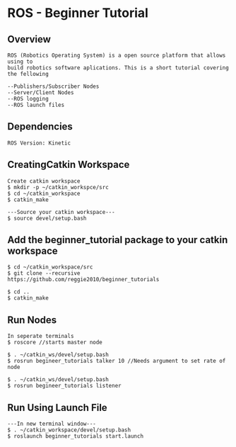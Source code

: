 # ROS - Beginner Tutorial

## Overview
```
ROS (Robotics Operating System) is a open source platform that allows using to
build robotics software aplications. This is a short tutorial covering the fellowing

--Publishers/Subscriber Nodes
--Server/Client Nodes
--ROS logging
--ROS launch files
```

## Dependencies
```
ROS Version: Kinetic
```

## CreatingCatkin Workspace
```
Create catkin workspace
$ mkdir -p ~/catkin_workspce/src
$ cd ~/catkin_workspace
$ catkin_make

---Source your catkin workspace---
$ source devel/setup.bash
```


## Add the beginner_tutorial package to your catkin workspace
```
$ cd ~/catkin_workspace/src
$ git clone --recursive https://github.com/reggie2010/beginner_tutorials

$ cd ..
$ catkin_make
```

## Run Nodes
```
In seperate terminals
$ roscore //starts master node

$ . ~/catkin_ws/devel/setup.bash
$ rosrun begineer_tutorials talker 10 //Needs argument to set rate of node

$ . ~/catkin_ws/devel/setup.bash
$ rosrun begineer_tutorials listener
```

## Run Using Launch File
```
---In new terminal window---
$ . ~/catkin_workspace/devel/setup.bash
$ roslaunch beginner_tutorials start.launch
```